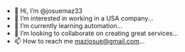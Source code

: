 - 👋 Hi, I’m @josuemaz33
- 👀 I’m interested in working in a USA company...
- 🌱 I’m currently learning automation...
- 💞️ I’m looking to collaborate on creating great services...
- 📫 How to reach me mazjosue@gmail.com...

<!---
josuemaz33/josuemaz33 is a ✨ special ✨ repository because its `README.md` (this file) appears on your GitHub profile.
You can click the Preview link to take a look at your changes.
--->
